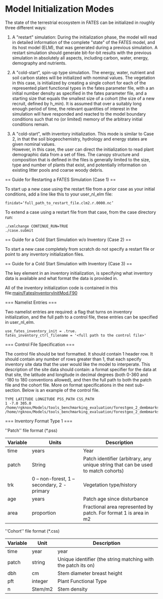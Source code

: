 # Model Initialization Modes


The state of the terrestrial ecosystem in FATES can be initialized in roughly three different ways:

1. A "restart" simulation: During the initialization phase, the model will read in detailed information of the complete "state" of the FATES model, and its host model 
(ELM), that was generated during a previous simulation.  A restart simulation should generate bit-for-bit results with the previous simulation in 
absolutely all 
aspects, including carbon, water, energy, demography and nutrients.

2. A "cold-start", spin-up type simulation.  The energy, water, nutrient and soil carbon states will be initialized with nominal values.  The vegetation in this case, is 
initialized by creating a single cohort for each of the represented plant functional types in the fates parameter file, with a an initial number density as specified in 
the fates parameter file, and a starting size that equals the smallest size of a cohort (the size of a new recruit, defined by h_min).  It is assumed that over a suitably 
long enough period of time, the relevant quantities of interest in the simulation will have responded and reacted to the model boundary conditions such that no (or 
limited) memory of the arbitrary initial conditions remain.

3. A "cold-start", with inventory initialization.  This mode is similar to Case 2, in that the soil biogeochemistry, hydrology and energy states are given nominal values.  
However, in this case, the user can direct the initialization to read plant demographic data from a set of files.  The canopy structure and composition that is defined in 
the files is generally limited to the size, type and number of plants that exist, and potentially information on existing litter pools and coarse woody debris.


== Guide for Restarting a FATES Simulation  (Case 1) ==

To start up a new case using the restart file from a prior case as your initial conditions, add a line like this to your user_nl_elm file:

```
finidat=‘full_path_to_restart_file.clm2.r.0000.nc’

```

To extend a case using a restart file from that case, from the case directory run:

```
./xmlchange CONTINUE_RUN=TRUE
./case.submit

```

== Guide for a Cold Start Simulation w/o Inventory (Case 2) ==

To start a new case completely from scratch do not specify a restart file or point to any inventory initialization files. 


== Guide for a Cold Start Simulation with Inventory (Case 3) ==

The key element in an inventory initialization, is specifying what inventory data is available and what format the data is provided in.

All of the inventory initialization code is contained in this 
file:[main/FatesInventoryInitMod.F90](https://github.com/NGEET/fates/blob/master/main/FatesInventoryInitMod.F90)


=== Namelist Entries ===

Two namelist entries are required: a flag that turns on inventory initialization, and the full path to a control file, these entries can be specified in user_nl_elm.

```
use_fates_inventory_init = .true.
fates_inventory_ctrl_filename = '<full path to the control file>'

```

=== Control File Specification ===

The control file should be text formatted.  It should contain 1 header row. It should contain any number of rows greater than 1, that each specify inventory site data 
that the user would like the model to interperate.  This description of the site data should contain: a format specifier for the data at that site, the latitude and 
longitude in decimal degrees (both 0-360 and -180 to 180 conventions allowed), and then the full path to both the patch file and the cohort file.  More on format 
specifications in the next sub-section.  Below is an example of the control file.

```
TYPE LATITUDE LONGITUDE PSS_PATH CSS_PATH
1 -7.0 305.0 /home/rgknox/Models/tools_benchmarking_evaluation/forestgeo_2_dembmarks/bci_cens_30Jul83_c13300617.pss  
/home/rgknox/Models/tools_benchmarking_evaluation/forestgeo_2_dembmarks/bci_cens_30Jul83_c13300617.css
```

=== Inventory Format Type 1 ===


''Patch'' file format (*.pss)

| Variable  | Units | Description |
|-----------|-------|------------ |
| time      |years  | Year        |
|patch      |String |Patch identifier (arbitrary, any unique string that can be used to match cohorts) |
|trk        |0 – non-forest, 1 – secondary, 2 - primary |Vegetation type/history |
|age        |years  |Patch age since disturbance |
|area |proportion |Fractional area represented by patch.  For format 1 is area in m2 |


''Cohort'' file format (*.css)

| Variable | Unit | Description |
|----------|------|-------------|
| time  | year | year |
| patch | string | Unique identifier (the string matching with the patch its on) |
| dbh |cm |Stem diameter breast height |
| pft |integer |Plant Functional Type |
| n |Stem/m2 |Stem density |
